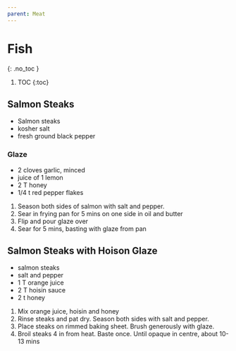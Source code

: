 ```yaml
---
parent: Meat
---
```


# Fish
{: .no_toc }

1. TOC
{:toc}

## Salmon Steaks

* Salmon steaks
* kosher salt
* fresh ground black pepper
  
### Glaze
* 2 cloves garlic, minced
* juice of 1 lemon
* 2 T honey
* 1/4 t red pepper flakes

1. Season both sides of salmon with salt and pepper.
2. Sear in frying pan for 5 mins on one side in oil and butter
3. Flip and pour glaze over
4. Sear for 5 mins, basting with glaze from pan

## Salmon Steaks with Hoison Glaze

* salmon steaks
* salt and pepper
* 1 T orange juice
* 2 T hoisin sauce
* 2 t honey

1. Mix orange juice, hoisin and honey
2. Rinse steaks and pat dry.  Season both sides with salt and pepper.
3. Place steaks on rimmed baking sheet.  Brush generously with glaze.
4. Broil steaks 4 in from heat. Baste once.  Until opaque in centre, about 10-13 mins

